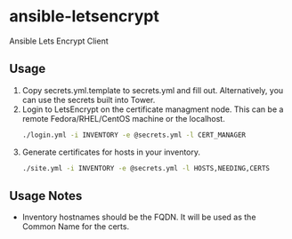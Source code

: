 # ansible-letsencrypt
Ansible Lets Encrypt Client

## Usage

1. Copy secrets.yml.template to secrets.yml and fill out. Alternatively, you can
   use the secrets built into Tower.
2. Login to LetsEncrypt on the certificate managment node. This can be a remote
   Fedora/RHEL/CentOS machine or the localhost.
   ```bash
   ./login.yml -i INVENTORY -e @secrets.yml -l CERT_MANAGER
   ```
3. Generate certificates for hosts in your inventory.
   ```bash
   ./site.yml -i INVENTORY -e @secrets.yml -l HOSTS,NEEDING,CERTS
   ```

## Usage Notes

- Inventory hostnames should be the FQDN. It will be used as the Common Name 
  for the certs.
